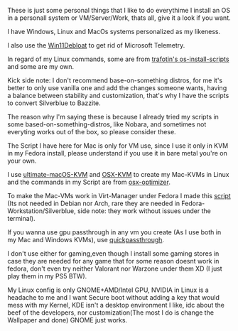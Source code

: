 These is just some personal things that I like to do everythime I install an OS in a personall system or VM/Server/Work, thats all, give it a look if you want.

I have Windows, Linux and MacOs systems personalized as my likeness.

I also use the [Win11Debloat](https://github.com/Raphire/Win11Debloat) to get rid of Microsoft Telemetry.

In regard of my Linux commands, some are from [trafotin's os-install-scripts](https://gitlab.com/trafotin/os-install-scripts) and some are my own.

Kick side note: I don't recommend base-on-something distros, for me it's better to only use vanilla one and add the changes someone wants, having a balance between stability and customization, that's why I have the scripts to convert Silverblue to Bazzite.

The reason why I'm saying these is because I already tried my scripts in some based-on-something-distros, like Nobara, and sometimes not everyting works out of the box, so please consider these.

The Script I have here for Mac is only for VM use, since I use it only in KVM in my Fedora install, please understand if you use it in bare metal you're on your own.

I use [ultimate-macOS-KVM](https://github.com/Coopydood/ultimate-macOS-KVM) and [OSX-KVM](https://github.com/kholia/OSX-KVM) to create my Mac-KVMs in Linux and the commands in my Script are from [osx-optimizer](https://github.com/sickcodes/osx-optimizer).

To make the Mac-VMs work in Virt-Manager under Fedora I made this [script](https://gist.github.com/Alecerzea/87a9530a9d16f9845cb071ae42458d99) (Its not needed in Debian nor Arch, rare they are needed in Fedora-Workstation/Silverblue, side note: they work without issues under the terminal).

If you wanna use gpu passthrough in any vm you create (As I use both in my Mac and Windows KVMs), use [quickpassthrough](https://github.com/HikariKnight/quickpassthrough).

I don't use either for gaming,even though I install some gaming stores in case they are needed for any game that for some reason doesnt work in fedora, don't even try neither Valorant nor Warzone under them XD (I just play them in my PS5 BTW).

My Linux config is only GNOME+AMD/Intel GPU, NVIDIA in Linux is a headache to me  and I want Secure boot without adding a key that would mess with my Kernel, KDE isn't a desktop environment I like, idc about the beef of the developers, nor customization(The most I do is change the Wallpaper and done) GNOME just works.